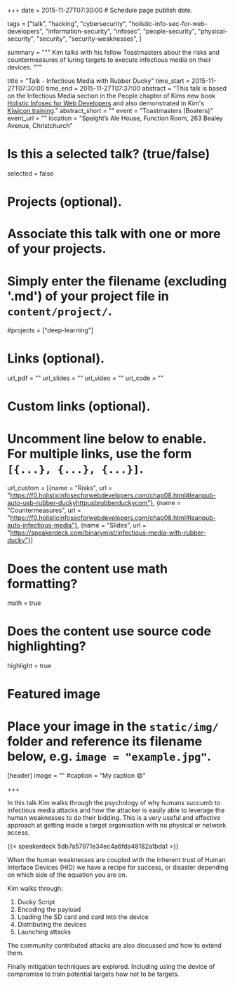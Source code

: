 +++
date = 2015-11-27T07:30:00  # Schedule page publish date.

tags = ["talk", "hacking", "cybersecurity", "holistic-info-sec-for-web-developers", "information-security", "infosec", "people-security", "physical-security", "security", "security-weaknesses", ]

summary = """
Kim talks with his fellow Toastmasters about the risks and countermeasures of luring targets to execute infectious media on their devices.
"""

title = "Talk - Infectious Media with Rubber Ducky"
time_start = 2015-11-27T07:30:00
time_end = 2015-11-27T07:37:00
abstract = "This talk is based on the Infectious Media section in the People chapter of Kims new book [Holistic Infosec for Web Developers](https://f0.holisticinfosecforwebdevelopers.com/) and also demonstrated in Kim's [Kiwicon training](../kiwicon-2015-workshop-holistic-info-sec-for-web-developers)."
abstract_short = ""
event = "Toastmasters (Boaters)"
event_url = ""
location = "Speight’s Ale House, Function Room, 263 Bealey Avenue, Christchurch"

# Is this a selected talk? (true/false)
selected = false

# Projects (optional).
#   Associate this talk with one or more of your projects.
#   Simply enter the filename (excluding '.md') of your project file in `content/project/`.
#projects = ["deep-learning"]

# Links (optional).
url_pdf = ""
url_slides = ""
url_video = ""
url_code = ""

# Custom links (optional).
#   Uncomment line below to enable. For multiple links, use the form `[{...}, {...}, {...}]`.
url_custom = [{name = "Risks", url = "https://f0.holisticinfosecforwebdevelopers.com/chap08.html#leanpub-auto-usb-rubber-duckyhttpusbrubberduckycom"}, {name = "Countermeasures", url = "https://f0.holisticinfosecforwebdevelopers.com/chap08.html#leanpub-auto-infectious-media"}, {name = "Slides", url = "https://speakerdeck.com/binarymist/infectious-media-with-rubber-ducky"}]


# Does the content use math formatting?
math = true

# Does the content use source code highlighting?
highlight = true

# Featured image
# Place your image in the `static/img/` folder and reference its filename below, e.g. `image = "example.jpg"`.
[header]
image = ""
#caption = "My caption :smile:"

+++

In this talk Kim walks through the psychology of why humans succumb to infectious media attacks and how the attacker is easily able to leverage the human weaknesses to do their bidding. This is a very useful and effective approach at getting inside a target organisation with no physical or network access.

{{< speakerdeck 5db7a57971e34ec4a6fda48182a1bda1 >}}
<br>

When the human weaknesses are coupled with the inherent trust of Human Interface Devices (HID) we have a recipe for success, or disaster depending on which side of the equation you are on.

Kim walks through:

1. Ducky Script
2. Encoding the payload
3. Loading the SD card and card into the device
4. Distributing the devices
5. Launching attacks

The community contributed attacks are also discussed and how to extend them.

Finally mitigation techniques are explored. Including using the device of compromise to train potential targets how not to be targets.



